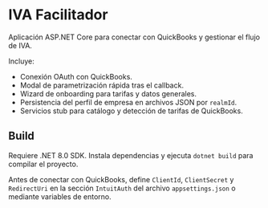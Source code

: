 # IVA Facilitador

Aplicación ASP.NET Core para conectar con QuickBooks y gestionar el flujo de IVA.

Incluye:
- Conexión OAuth con QuickBooks.
- Modal de parametrización rápida tras el callback.
- Wizard de onboarding para tarifas y datos generales.
- Persistencia del perfil de empresa en archivos JSON por `realmId`.
- Servicios stub para catálogo y detección de tarifas de QuickBooks.

## Build
Requiere .NET 8.0 SDK. Instala dependencias y ejecuta `dotnet build` para compilar el proyecto.

Antes de conectar con QuickBooks, define `ClientId`, `ClientSecret` y `RedirectUri` en la sección `IntuitAuth` del archivo `appsettings.json` o mediante variables de entorno.
